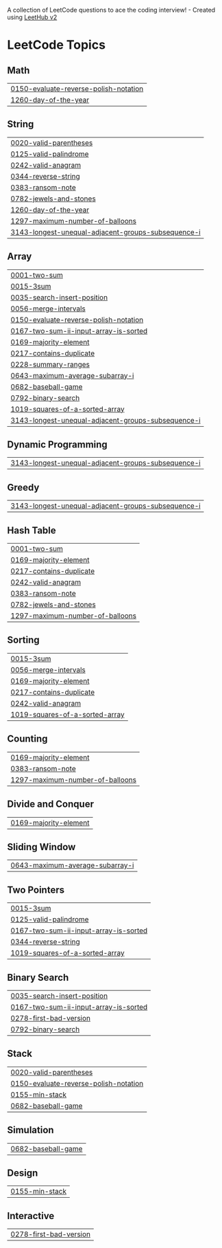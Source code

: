 A collection of LeetCode questions to ace the coding interview! - Created using [LeetHub v2](https://github.com/arunbhardwaj/LeetHub-2.0)
<!---LeetCode Topics Start-->
# LeetCode Topics
## Math
|  |
| ------- |
| [0150-evaluate-reverse-polish-notation](https://github.com/lahari222/leetcode/tree/master/0150-evaluate-reverse-polish-notation) |
| [1260-day-of-the-year](https://github.com/lahari222/leetcode/tree/master/1260-day-of-the-year) |
## String
|  |
| ------- |
| [0020-valid-parentheses](https://github.com/lahari222/leetcode/tree/master/0020-valid-parentheses) |
| [0125-valid-palindrome](https://github.com/lahari222/leetcode/tree/master/0125-valid-palindrome) |
| [0242-valid-anagram](https://github.com/lahari222/leetcode/tree/master/0242-valid-anagram) |
| [0344-reverse-string](https://github.com/lahari222/leetcode/tree/master/0344-reverse-string) |
| [0383-ransom-note](https://github.com/lahari222/leetcode/tree/master/0383-ransom-note) |
| [0782-jewels-and-stones](https://github.com/lahari222/leetcode/tree/master/0782-jewels-and-stones) |
| [1260-day-of-the-year](https://github.com/lahari222/leetcode/tree/master/1260-day-of-the-year) |
| [1297-maximum-number-of-balloons](https://github.com/lahari222/leetcode/tree/master/1297-maximum-number-of-balloons) |
| [3143-longest-unequal-adjacent-groups-subsequence-i](https://github.com/lahari222/leetcode/tree/master/3143-longest-unequal-adjacent-groups-subsequence-i) |
## Array
|  |
| ------- |
| [0001-two-sum](https://github.com/lahari222/leetcode/tree/master/0001-two-sum) |
| [0015-3sum](https://github.com/lahari222/leetcode/tree/master/0015-3sum) |
| [0035-search-insert-position](https://github.com/lahari222/leetcode/tree/master/0035-search-insert-position) |
| [0056-merge-intervals](https://github.com/lahari222/leetcode/tree/master/0056-merge-intervals) |
| [0150-evaluate-reverse-polish-notation](https://github.com/lahari222/leetcode/tree/master/0150-evaluate-reverse-polish-notation) |
| [0167-two-sum-ii-input-array-is-sorted](https://github.com/lahari222/leetcode/tree/master/0167-two-sum-ii-input-array-is-sorted) |
| [0169-majority-element](https://github.com/lahari222/leetcode/tree/master/0169-majority-element) |
| [0217-contains-duplicate](https://github.com/lahari222/leetcode/tree/master/0217-contains-duplicate) |
| [0228-summary-ranges](https://github.com/lahari222/leetcode/tree/master/0228-summary-ranges) |
| [0643-maximum-average-subarray-i](https://github.com/lahari222/leetcode/tree/master/0643-maximum-average-subarray-i) |
| [0682-baseball-game](https://github.com/lahari222/leetcode/tree/master/0682-baseball-game) |
| [0792-binary-search](https://github.com/lahari222/leetcode/tree/master/0792-binary-search) |
| [1019-squares-of-a-sorted-array](https://github.com/lahari222/leetcode/tree/master/1019-squares-of-a-sorted-array) |
| [3143-longest-unequal-adjacent-groups-subsequence-i](https://github.com/lahari222/leetcode/tree/master/3143-longest-unequal-adjacent-groups-subsequence-i) |
## Dynamic Programming
|  |
| ------- |
| [3143-longest-unequal-adjacent-groups-subsequence-i](https://github.com/lahari222/leetcode/tree/master/3143-longest-unequal-adjacent-groups-subsequence-i) |
## Greedy
|  |
| ------- |
| [3143-longest-unequal-adjacent-groups-subsequence-i](https://github.com/lahari222/leetcode/tree/master/3143-longest-unequal-adjacent-groups-subsequence-i) |
## Hash Table
|  |
| ------- |
| [0001-two-sum](https://github.com/lahari222/leetcode/tree/master/0001-two-sum) |
| [0169-majority-element](https://github.com/lahari222/leetcode/tree/master/0169-majority-element) |
| [0217-contains-duplicate](https://github.com/lahari222/leetcode/tree/master/0217-contains-duplicate) |
| [0242-valid-anagram](https://github.com/lahari222/leetcode/tree/master/0242-valid-anagram) |
| [0383-ransom-note](https://github.com/lahari222/leetcode/tree/master/0383-ransom-note) |
| [0782-jewels-and-stones](https://github.com/lahari222/leetcode/tree/master/0782-jewels-and-stones) |
| [1297-maximum-number-of-balloons](https://github.com/lahari222/leetcode/tree/master/1297-maximum-number-of-balloons) |
## Sorting
|  |
| ------- |
| [0015-3sum](https://github.com/lahari222/leetcode/tree/master/0015-3sum) |
| [0056-merge-intervals](https://github.com/lahari222/leetcode/tree/master/0056-merge-intervals) |
| [0169-majority-element](https://github.com/lahari222/leetcode/tree/master/0169-majority-element) |
| [0217-contains-duplicate](https://github.com/lahari222/leetcode/tree/master/0217-contains-duplicate) |
| [0242-valid-anagram](https://github.com/lahari222/leetcode/tree/master/0242-valid-anagram) |
| [1019-squares-of-a-sorted-array](https://github.com/lahari222/leetcode/tree/master/1019-squares-of-a-sorted-array) |
## Counting
|  |
| ------- |
| [0169-majority-element](https://github.com/lahari222/leetcode/tree/master/0169-majority-element) |
| [0383-ransom-note](https://github.com/lahari222/leetcode/tree/master/0383-ransom-note) |
| [1297-maximum-number-of-balloons](https://github.com/lahari222/leetcode/tree/master/1297-maximum-number-of-balloons) |
## Divide and Conquer
|  |
| ------- |
| [0169-majority-element](https://github.com/lahari222/leetcode/tree/master/0169-majority-element) |
## Sliding Window
|  |
| ------- |
| [0643-maximum-average-subarray-i](https://github.com/lahari222/leetcode/tree/master/0643-maximum-average-subarray-i) |
## Two Pointers
|  |
| ------- |
| [0015-3sum](https://github.com/lahari222/leetcode/tree/master/0015-3sum) |
| [0125-valid-palindrome](https://github.com/lahari222/leetcode/tree/master/0125-valid-palindrome) |
| [0167-two-sum-ii-input-array-is-sorted](https://github.com/lahari222/leetcode/tree/master/0167-two-sum-ii-input-array-is-sorted) |
| [0344-reverse-string](https://github.com/lahari222/leetcode/tree/master/0344-reverse-string) |
| [1019-squares-of-a-sorted-array](https://github.com/lahari222/leetcode/tree/master/1019-squares-of-a-sorted-array) |
## Binary Search
|  |
| ------- |
| [0035-search-insert-position](https://github.com/lahari222/leetcode/tree/master/0035-search-insert-position) |
| [0167-two-sum-ii-input-array-is-sorted](https://github.com/lahari222/leetcode/tree/master/0167-two-sum-ii-input-array-is-sorted) |
| [0278-first-bad-version](https://github.com/lahari222/leetcode/tree/master/0278-first-bad-version) |
| [0792-binary-search](https://github.com/lahari222/leetcode/tree/master/0792-binary-search) |
## Stack
|  |
| ------- |
| [0020-valid-parentheses](https://github.com/lahari222/leetcode/tree/master/0020-valid-parentheses) |
| [0150-evaluate-reverse-polish-notation](https://github.com/lahari222/leetcode/tree/master/0150-evaluate-reverse-polish-notation) |
| [0155-min-stack](https://github.com/lahari222/leetcode/tree/master/0155-min-stack) |
| [0682-baseball-game](https://github.com/lahari222/leetcode/tree/master/0682-baseball-game) |
## Simulation
|  |
| ------- |
| [0682-baseball-game](https://github.com/lahari222/leetcode/tree/master/0682-baseball-game) |
## Design
|  |
| ------- |
| [0155-min-stack](https://github.com/lahari222/leetcode/tree/master/0155-min-stack) |
## Interactive
|  |
| ------- |
| [0278-first-bad-version](https://github.com/lahari222/leetcode/tree/master/0278-first-bad-version) |
<!---LeetCode Topics End-->